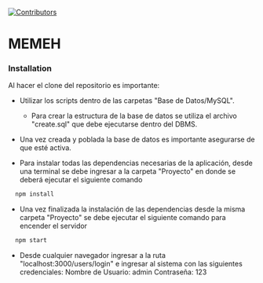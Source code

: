 [![Contributors][contributors-shield]][contributors-url]
# MEMEH
### Installation
Al hacer el clone del repositorio es importante:
* Utilizar los scripts dentro de las carpetas "Base de Datos/MySQL". 
  * Para crear la estructura de la base de datos se utiliza el archivo "create.sql" que debe ejecutarse dentro del DBMS.
* Una vez creada y poblada la base de datos es importante asegurarse de que esté activa.

* Para instalar todas las dependencias necesarias de la aplicación, desde una terminal se debe ingresar a la carpeta "Proyecto" en donde se deberá ejecutar el siguiente comando
```sh
  npm install
  ```
* Una vez finalizada la instalación de las dependencias desde la misma carpeta "Proyecto" se debe ejecutar el siguiente comando para encender el servidor
```sh
  npm start
  ```
* Desde cualquier navegador ingresar a la ruta "localhost:3000/users/login" e ingresar al sistema con las siguientes credenciales:
    Nombre de Usuario: admin
    Contraseña: 123

[contributors-shield]: https://img.shields.io/github/contributors/A01706155/NATGAS-MEMEH.svg?style=for-the-badge
[contributors-url]: https://github.com/JR-espacial/NATGAS-MEMEH/graphs/contributors
